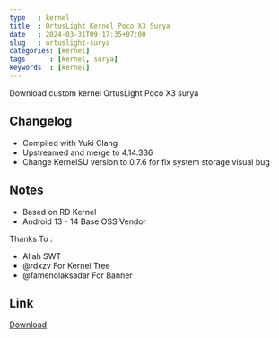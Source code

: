 ```yaml
---
type   : kernel
title  : OrtusLight Kernel Poco X3 Surya
date   : 2024-03-31T09:17:35+07:00
slug   : ortuslight-surya
categories: [kernel]
tags      : [kernel, surya]
keywords  : [kernel]
---
```


Download custom kernel OrtusLight Poco X3 surya


## Changelog
- Compiled with Yuki Clang
- Upstreamed and merge to 4.14.336 
- Change KernelSU version to 0.7.6 for fix system storage visual bug

## Notes
- Based on RD Kernel
- Android 13 - 14 Base OSS Vendor

Thanks To :
- Allah SWT
- @rdxzv For Kernel Tree
- @famenolaksadar For Banner


## Link
[Download](https://www.pling.com/p/2136116/)